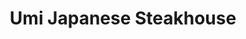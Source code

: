 ---
layout: place
title: "Umi Japanese Steakhouse"
permalink: /new-york/victor/umi-japanese-steakhouse.html
stateAbbr: NY
stateName: New York
cityName: Victor
seo:
  name: "Umi Japanese Steakhouse"
  type: Restaurant
  links: null
description: "Umi Japanese Steakhouse serves delicious sushi in Victor, New York. Try fresh Japanese dishes for a great dining experience. "
place_id: ChIJ5_8_zMQz0YkRvD7nk-9yrNE
photos:
  - name: >-
      places/ChIJ5_8_zMQz0YkRvD7nk-9yrNE/photos/AeeoHcKhjDYJ2S08t-UOHf8jxtzAQc_gjLcBkZtV14fruYVFFBSDtWoMalGxjysbjNXgeDMhcYkaPGTLkTlVoZqkbcHUcPMaWWVUfZ1NSXfOeW1zlIC6uMo-egO5v8ZDkqDmyiPC_C48WAz8ON1olLn8phIagAgVb4ETXn2ZKSTeMSxwIZcN1otablS6ILWLsipIXePeJqJo8vB2yTqb6fNeaRIj8wFwO6BwGRmX2mOClNJB-sxjqU-1_vk0l_W-WCcynSofm7ieCYprYSPw0tnV1m_gOj-1-TMugJuS0gw-FXgaPw
    widthPx: 1500
    heightPx: 938
    authorAttributions:
      - displayName: Umi Japanese Steakhouse
        uri: https://maps.google.com/maps/contrib/107354978429302460961
        photoUri: >-
          https://lh3.googleusercontent.com/a-/ALV-UjW7ElQG5x05meu8CQ5RMnu1XX2UgwylEe-wXJgOIm8YfS8dgTU=s100-p-k-no-mo
    flagContentUri: >-
      https://www.google.com/local/imagery/report/?cb_client=maps_api_places.places_api&image_key=!1e10!2sAF1QipO71i_4o7WAma5dBuB6KhjEHYNMzkf-VtPvplgN&hl=en-US
    googleMapsUri: >-
      https://www.google.com/maps/place//data=!3m4!1e2!3m2!1sAF1QipO71i_4o7WAma5dBuB6KhjEHYNMzkf-VtPvplgN!2e10!4m2!3m1!1s0x89d133c4cc3fffe7:0xd1ac72ef93e73ebc
  - name: >-
      places/ChIJ5_8_zMQz0YkRvD7nk-9yrNE/photos/AeeoHcKmSzq0kTC8UYs9KnjXp_AU16BhHiAJjN6DfVmgOGltdnxJpmbLkXOa7o0_MXQavHtpi7q4zjW1Do-u6n7atFRT22RGCGPjOKHLtRkoy2Ro6W-WmoK8bIXMTyUgRHicGSHIJ3cbLNAXmFmqFWw4JJtX57q3U2JhpKR8tnerRxNxG0EOZ6quljmjBqoBjDiGSg7GOkoIWqj3HmApiQ9Q_pHD1MpXocoPtNg-EL7LfnQ_pAa0zXwmzkI2w8VbkwAxUfWcilYBbOOtuvOl13qvDJwrxMaQt3OOKN8-a4HxSug0EhEliHaqDISpCcvbXNhbkUZJn_3vv641c1Uvm-17BYa18EH6h_HPuuNrTosb1zjjzZWsPFjwiB0hytPzlqiL4law_th6b9xdJkywuPcVxbhxcLK8Ah2Ke0VH-UinuDEKNA
    widthPx: 3072
    heightPx: 4080
    authorAttributions:
      - displayName: Tina Spoor
        uri: https://maps.google.com/maps/contrib/104061024151548483751
        photoUri: >-
          https://lh3.googleusercontent.com/a-/ALV-UjXedJdU6d-xpZ4tkrPYn8xdFr5qi0f2IP0TkomzD5m5dGztINAzPQ=s100-p-k-no-mo
    flagContentUri: >-
      https://www.google.com/local/imagery/report/?cb_client=maps_api_places.places_api&image_key=!1e10!2sCIHM0ogKEICAgICV36yaEw&hl=en-US
    googleMapsUri: >-
      https://www.google.com/maps/place//data=!3m4!1e2!3m2!1sCIHM0ogKEICAgICV36yaEw!2e10!4m2!3m1!1s0x89d133c4cc3fffe7:0xd1ac72ef93e73ebc
  - name: >-
      places/ChIJ5_8_zMQz0YkRvD7nk-9yrNE/photos/AeeoHcIsZPWwLhLEUbxYY1o7IRaUtW5KG0NcOwCu8SDGM-AZdMz4Lcu2MQtDdGwLdIJG9cH0YasMgEyjK7xL1sPKh0aCzj9eA3UFKUqcq7EVebvktgnUOH9JwEL1b-p6kEzOz8uP1gQMvoSsVLRKHe9twzh2DDqv-ck2_ndHCZJOjyuIwooI-Jaxv-NsJtN7hQ5Jt88-JdiS-76LCGGxakfThBZb8ExqE1dzwkar3Wq1XHI8e4W2C9o3Ngq2Hkw_dqQydu2L292BXyA5EWdRjVEO8bLtxaMFL4a0rhNEbC2ZvMJh7pgkAUg4SvEF-qyzWsqiP7higHGCOrqHivelCcTeV_qWaItDaJFaN47f2hIfgjcVGPTLYrzlCDDPRKk8jEMtvx_-4J9oh7EDI8CfyXhkjJ1fs7qPMe5psyhyH9WeZh5uog
    widthPx: 1920
    heightPx: 1080
    authorAttributions:
      - displayName: peter davila
        uri: https://maps.google.com/maps/contrib/104563600951258857579
        photoUri: >-
          https://lh3.googleusercontent.com/a-/ALV-UjXVyKhEHFn-udNIb-wAadQF7xKfz3dYjXb-iXEJCJiZ_w1kY-pd=s100-p-k-no-mo
    flagContentUri: >-
      https://www.google.com/local/imagery/report/?cb_client=maps_api_places.places_api&image_key=!1e10!2sCIHM0ogKEICAgICzjaTGKA&hl=en-US
    googleMapsUri: >-
      https://www.google.com/maps/place//data=!3m4!1e2!3m2!1sCIHM0ogKEICAgICzjaTGKA!2e10!4m2!3m1!1s0x89d133c4cc3fffe7:0xd1ac72ef93e73ebc
  - name: >-
      places/ChIJ5_8_zMQz0YkRvD7nk-9yrNE/photos/AeeoHcKxrRe68NzyqcHHr5PCgw9H5bSJtFO_TjJcDM2Tgn6DDhqj0i8KRceEYOw5bJxKOkGw11n1Wi9pYNEYIAp_oMxisYQIBSkTC1KCBpRuG1cZAQK5WnKtobnWutqCHeSXxYOf-BrkKysV8bz1nJ2f6eudusP-eAm3rP3XnT6uweww1B-uFP0vy9MVNehTDxSLEeZUfm258P3eKxVHGJCOBqgNGpj9kr-6DUACWiAeg4HMk3mxmy7inCw67D5Re3wcQuTMnFicoYdEYTgksBngCWDRSLBWRM6FQuKM-_Ck0BNXmXaUqLxvEeV9iKmKVAZ5zltn9SNBkJ8WieXLRYcxUyXdg1OR9LxrtX3obYw_DzqY33jHkynsPM1Hwkr4aHME3UDnnFSMo-jTKIaGSMLMqKYrLOn5gtcrSvOe1dootfmbdw
    widthPx: 1440
    heightPx: 1920
    authorAttributions:
      - displayName: Sarah Northan
        uri: https://maps.google.com/maps/contrib/114124237626876097914
        photoUri: >-
          https://lh3.googleusercontent.com/a-/ALV-UjUsnnZCUuah2M0uhyZA0-ZKP3QQMjuhHqhNEfymtCWyimM_qm8=s100-p-k-no-mo
    flagContentUri: >-
      https://www.google.com/local/imagery/report/?cb_client=maps_api_places.places_api&image_key=!1e10!2sCIHM0ogKEICAgMCQ97jXVw&hl=en-US
    googleMapsUri: >-
      https://www.google.com/maps/place//data=!3m4!1e2!3m2!1sCIHM0ogKEICAgMCQ97jXVw!2e10!4m2!3m1!1s0x89d133c4cc3fffe7:0xd1ac72ef93e73ebc
  - name: >-
      places/ChIJ5_8_zMQz0YkRvD7nk-9yrNE/photos/AeeoHcKGdXOCQiYiJ-oXC3C09qT_xaP0CWFG-k-lhQuVRzwtJTKqCVI4zfEBlsJ204GgvZ48GmZWtmZmaab1RHvoTJu288oqvZp2U1Lst6UMlEhHqvAe_pyXKSOLVohB5SsGNQ-2a412hKJAFWsw5LcsXxAQyNRgoiNGGrit5n1Dnje_j93Rd115buuuMaldJZRnemph8mdOc3AdBLvfQMDCsrT2Zgp6IRHd_YxGJzbWyRs5MmQH4DqMwkxa5V4U9PNLr-2QWSvnil_YZobymC0WNPWM0EbepkpAULgXO2S4TJdvguiJCE3YjKl8KCXvLev5pR6yjzb9PAeMkhr079oUHIGQwgipDirKPGXQ9ZRx6sYvzhsB93AAJW99b_HbzCRrRHnOAWKB2GidnozW-QsEehZ-OB9rQ5R9UayqFMoiS-zw9O5B
    widthPx: 4032
    heightPx: 3024
    authorAttributions:
      - displayName: Irina Fridman
        uri: https://maps.google.com/maps/contrib/102874535096661178314
        photoUri: >-
          https://lh3.googleusercontent.com/a-/ALV-UjX7NCdvfRgtvCUc98hO8-WCyJQtHMXNy0t0Lvc6EDoRu8o6iNc9=s100-p-k-no-mo
    flagContentUri: >-
      https://www.google.com/local/imagery/report/?cb_client=maps_api_places.places_api&image_key=!1e10!2sCIHM0ogKEICAgICshp_Q6wE&hl=en-US
    googleMapsUri: >-
      https://www.google.com/maps/place//data=!3m4!1e2!3m2!1sCIHM0ogKEICAgICshp_Q6wE!2e10!4m2!3m1!1s0x89d133c4cc3fffe7:0xd1ac72ef93e73ebc
  - name: >-
      places/ChIJ5_8_zMQz0YkRvD7nk-9yrNE/photos/AeeoHcJ_RFiVG8dEXDyov_Nlz5ZgogLlBA3pYGe5HLm4uHQ7y1Rk8l_v9c77YUVR6W9jfEnc0CTShLRsldmwcQu4E8ME1WOGT5c2t9m33pRbS5C9IR7fNIoy66tE36GAKMhlJPvPx0NCNKTmcf_hC-fRK6pCSFWetnLbROP1KLfYwUTn0HfiYMflHNBN9wmi1UZKZG3k5Wh7azUd2hldvCPQRjnbHiaXT_nK_QbSwa5_slco1qU10PajX5x2RGIYeXpFwsBvzi6UWI56lZl_t282A1iSpSxsZ8FqJaliCRlc6Z-vgbhfDvnxM8_6f2yqdpKt5U2B41ERTaZKLl_AGFe_ME5-4PQ5JuBHD69_U0y0pPSvvRRY-g8vrEQTKLlUyn1rahLKJmCwkTKvyFkeJ6uIxLqKwb-H4EDaDi9zRkBlJP-F38q2
    widthPx: 3000
    heightPx: 4000
    authorAttributions:
      - displayName: Nick Persad
        uri: https://maps.google.com/maps/contrib/105185342199584682452
        photoUri: >-
          https://lh3.googleusercontent.com/a-/ALV-UjWtQ0En1HEQ7HbVBTDPIKmo8o6gxH9zrcIgh4-fa9vQRDvYrA=s100-p-k-no-mo
    flagContentUri: >-
      https://www.google.com/local/imagery/report/?cb_client=maps_api_places.places_api&image_key=!1e10!2sCIHM0ogKEICAgIDOjqf6ogE&hl=en-US
    googleMapsUri: >-
      https://www.google.com/maps/place//data=!3m4!1e2!3m2!1sCIHM0ogKEICAgIDOjqf6ogE!2e10!4m2!3m1!1s0x89d133c4cc3fffe7:0xd1ac72ef93e73ebc
  - name: >-
      places/ChIJ5_8_zMQz0YkRvD7nk-9yrNE/photos/AeeoHcLO2QXpJtJGO7jsDaaJ48s4MN4TofzJ56Ki6JM6zBE5pP-ZbZZhJLNBU0gQmFafYcaB7AtrZ0im3KMR6aK7z2H8JljeEhoAZ64fjjxK8ocfaia9kpgFiF1irVn8nATj1I0C7MNDKVYIuWdDajDAzpNgUlIvLqOIQPxPlVGnzp-i75wUsm2-Cann6MjTiAdPILt3R9XV70OWAxLlc_kNhhGTJVuc8mwzjTyiGevwFMPXRyovPYAPfOIRR7RcdWkVjt6PKMNBLAIOFh44Go2uzC4LT-k2iL3r0VBhWphtcT9dwQ
    widthPx: 950
    heightPx: 629
    authorAttributions:
      - displayName: Umi Japanese Steakhouse
        uri: https://maps.google.com/maps/contrib/107354978429302460961
        photoUri: >-
          https://lh3.googleusercontent.com/a-/ALV-UjW7ElQG5x05meu8CQ5RMnu1XX2UgwylEe-wXJgOIm8YfS8dgTU=s100-p-k-no-mo
    flagContentUri: >-
      https://www.google.com/local/imagery/report/?cb_client=maps_api_places.places_api&image_key=!1e10!2sAF1QipOrfLVIxAfyjt43GIYhX5i2SYwJuQzr5Yp-ilxr&hl=en-US
    googleMapsUri: >-
      https://www.google.com/maps/place//data=!3m4!1e2!3m2!1sAF1QipOrfLVIxAfyjt43GIYhX5i2SYwJuQzr5Yp-ilxr!2e10!4m2!3m1!1s0x89d133c4cc3fffe7:0xd1ac72ef93e73ebc
  - name: >-
      places/ChIJ5_8_zMQz0YkRvD7nk-9yrNE/photos/AeeoHcIeJaoL3b4DKmfZ_ToAUH_93FduyGYGsnTaBoThZtKWtL7Py6IYtUCkcFZKOdAKcj70d01tZj6OlhxP8hUHu-0QExeuK4yDRvenX9uccM7CJSxpKk5kqb_4BzbRTUmhErBGoeVwqPo0pDOcHdOOH94k0DIMPqZ0TVZSS7B7gdkurCd6aeXCO1tPTNwO12g4sj0hv18gnp3c5Jo5gyzUZq8aUQXTVKvP-rzMXwggWt_1RUmIytaE1HHW2bPswLm_MrNoS2RuuRKiRDtYthlSFFIOwPX88kgTXTWtpEaY2PKw2sfHKG1LiriNpQsix-Iyko0LsGzyv1W7fZ7BKaloUqvqRJdwk3Emr-1B2HP42WABR0k3wNHKKrxRk6hKphUWYKse8F-Pz3dM9-wjK7ZUHkiT5kshGOq_NV3FV9DE8uzPPw
    widthPx: 3000
    heightPx: 4000
    authorAttributions:
      - displayName: Amanda Marsala
        uri: https://maps.google.com/maps/contrib/116062763162349151443
        photoUri: >-
          https://lh3.googleusercontent.com/a/ACg8ocLzvGqSpq2EXfEAiQuOobx0KwlJ71AnlJy7Ch7nGOdg_rY5gw=s100-p-k-no-mo
    flagContentUri: >-
      https://www.google.com/local/imagery/report/?cb_client=maps_api_places.places_api&image_key=!1e10!2sCIHM0ogKEICAgID--u6Fbg&hl=en-US
    googleMapsUri: >-
      https://www.google.com/maps/place//data=!3m4!1e2!3m2!1sCIHM0ogKEICAgID--u6Fbg!2e10!4m2!3m1!1s0x89d133c4cc3fffe7:0xd1ac72ef93e73ebc
  - name: >-
      places/ChIJ5_8_zMQz0YkRvD7nk-9yrNE/photos/AeeoHcKGk_jH7X1P6seXveWqGv06Frs_VRInDb02Ja4a75Wuo62-xJC_xzKK8qbabLPgVe8WqPMbX1sfz2wlS1Mns62xbLpib2ehd6rUsuMpBRK2QpHzqOpR8pM9wN2TXdMS55B1ys_IbBsFBTmUR--56PDiaFJGiqgLVpq7WfRfK4OJbnOsDNXjoPOfNOXnhsxYkyJNq4uet-j2ocxMOzXK5kdbIFyJBvvormtqzQwkMI8KcdwL5NOGr95ucLEPcKGd0cmsEw3DuuDnF9gsVK4GmpXwF4-KWBQEs51oUZgYaT0e68m9SEuiZqnb3noBWTAdnaFLs8Nu96CXX7TZJJu4aAYL2Ez2cCI3qAyePn5Y49sqDsVbS42wyZ30d9nWqQCzff0bb80R8ce4XNZSUINyqxCD768xkc3fGsGMPPiHBb50idcS
    widthPx: 1440
    heightPx: 1080
    authorAttributions:
      - displayName: Hana
        uri: https://maps.google.com/maps/contrib/102197836349227461557
        photoUri: >-
          https://lh3.googleusercontent.com/a/ACg8ocLn_XfJ6zkqo4TXpCGCzdVl6hpCjQwjSXFbpKrdPfRx4-2ieQ=s100-p-k-no-mo
    flagContentUri: >-
      https://www.google.com/local/imagery/report/?cb_client=maps_api_places.places_api&image_key=!1e10!2sCIHM0ogKEICAgICkjqLvnAE&hl=en-US
    googleMapsUri: >-
      https://www.google.com/maps/place//data=!3m4!1e2!3m2!1sCIHM0ogKEICAgICkjqLvnAE!2e10!4m2!3m1!1s0x89d133c4cc3fffe7:0xd1ac72ef93e73ebc
  - name: >-
      places/ChIJ5_8_zMQz0YkRvD7nk-9yrNE/photos/AeeoHcLn1uaUhDJg4Rl2Hp3HgfXpJ-mXDGHrfnxfivQOFQIeAj-Z9uOgIYfWnqXAvHdu0hAAcM9XKkJ-DlpEH5PODEw2t-BoP634YAM1mUz8K2W8dW9YnkktYqYf9v26O8JatKgv5QQC0-aP307byfh__zmfNBNrMbq3xD3Jhpi1v8daGlkdBKRM4tj1WW9VJeeeQWYZm0TJ0WDzuVi-aPKaOkWKHeDtLz3m2Ic8pRIiVZNA35zcvRapRyLaEleawIAMosFkfKn90qBcIa4DPxaEcpq-JJ_EM7uFVbAUSCsn36aw2ib_MQHkWsP7ZOXqNvYDE2YU9CFQtE9EenBRApK-3CjeJansbrZvAcRIghWnz8dPW6LmQEuwrgQ2Lk1ZM5dVvMPeBva990aO8IGQPi7IqdmrvvEixxDJlelzKi5qaD9JLJH5
    widthPx: 4000
    heightPx: 2252
    authorAttributions:
      - displayName: Craig Ross
        uri: https://maps.google.com/maps/contrib/108624964267257944474
        photoUri: >-
          https://lh3.googleusercontent.com/a-/ALV-UjWGrYWLLMnGTxlW42yr3rvMuigm_Fa4uQO0u0bFvoWB-C-i2B54=s100-p-k-no-mo
    flagContentUri: >-
      https://www.google.com/local/imagery/report/?cb_client=maps_api_places.places_api&image_key=!1e10!2sCIHM0ogKEICAgICBqI2TxgE&hl=en-US
    googleMapsUri: >-
      https://www.google.com/maps/place//data=!3m4!1e2!3m2!1sCIHM0ogKEICAgICBqI2TxgE!2e10!4m2!3m1!1s0x89d133c4cc3fffe7:0xd1ac72ef93e73ebc
address: 150 Cobblestone Ct Dr, Victor, NY 14564, USA
street: 150 Cobblestone Ct Dr
city: Victor
state: NY
zip: '14564'
country: USA
neighborhood: null
latitude: '43.031531'
longitude: '-77.440160'
accessibility_options:
  wheelchairAccessibleParking: true
  wheelchairAccessibleEntrance: true
  wheelchairAccessibleRestroom: true
  wheelchairAccessibleSeating: true
business_status: OPERATIONAL
name: Umi Japanese Steakhouse
google_maps_links:
  directionsUri: >-
    https://www.google.com/maps/dir//''/data=!4m7!4m6!1m1!4e2!1m2!1m1!1s0x89d133c4cc3fffe7:0xd1ac72ef93e73ebc!3e0
  placeUri: https://maps.google.com/?cid=15108577223225327292
  writeAReviewUri: >-
    https://www.google.com/maps/place//data=!4m3!3m2!1s0x89d133c4cc3fffe7:0xd1ac72ef93e73ebc!12e1
  reviewsUri: >-
    https://www.google.com/maps/place//data=!4m4!3m3!1s0x89d133c4cc3fffe7:0xd1ac72ef93e73ebc!9m1!1b1
  photosUri: >-
    https://www.google.com/maps/place//data=!4m3!3m2!1s0x89d133c4cc3fffe7:0xd1ac72ef93e73ebc!10e5
primary_type: Japanese Restaurant
opening_hours:
  regular: null
  current: null
secondary_opening_hours:
  regular:
    weekdayDescriptions: null
    type: null
  current:
    weekdayDescriptions: null
    type: null
phone: null
price_level: null
price_range: null
rating: null
rating_count: 0
website: null
reviews: null
parking_options: null
payment_options: null
allow_dogs: null
curbside_pickup: null
delivery: null
dine_in: null
good_for_children: null
good_for_groups: null
good_for_sports: null
live_music: null
menu_for_children: null
outdoor_seating: null
reservable: null
restroom: null
serves_beer: null
serves_breakfast: null
serves_brunch: null
serves_cocktails: null
serves_coffee: null
serves_dinner: null
serves_dessert: null
serves_lunch: null
serves_vegetarian_food: null
serves_wine: null
takeout: null
update_category: essentials
summary: null

---
